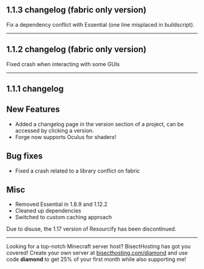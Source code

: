 ## 1.1.3 changelog (fabric only version)
Fix a dependency conflict with Essential (one line misplaced in buildscript).

----------------------------------------------------------------------------------------------------
## 1.1.2 changelog (fabric only version)
Fixed crash when interacting with some GUIs

----------------------------------------------------------------------------------------------------
## 1.1.1 changelog
## New Features
- Added a changelog page in the version section of a project, can be accessed by clicking a version.
- Forge now supports Oculus for shaders!

## Bug fixes
- Fixed a crash related to a library conflict on fabric

## Misc
- Removed Essential in 1.8.9 and 1.12.2
- Cleaned up dependencies
- Switched to custom caching approach

Due to disuse, the 1.17 version of Resourcify has been discontinued.

----------------------------------------------------------------------------------------------------

Looking for a top-notch Minecraft server host? BisectHosting has got you covered! Create your own server at [bisecthosting.com/diamond](https://bisecthosting.com/diamond?r=resourcify+update) and use code **diamond** to get 25% of your first month while also supporting me!